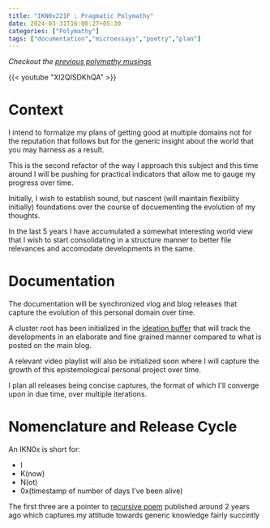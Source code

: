 ```yaml
---
title: "IKN0x221F : Pragmatic Polymathy"
date: 2024-03-31T16:00:27+05:30
categories: ["Polymathy"]
tags: ["documentation","microessays","poetry","plan"]
---
```


*Checkout the [previous polymathy musings](https://thebitmage.com/categories/polymathy/)*

{{< youtube "Xl2QISDKhQA" >}}  

# Context

I intend to formalize my plans of getting good at multiple domains not
for the reputation that follows but for the generic insight about the
world that you may harness as a result.  

This is the second refactor of the way I approach this subject and
this time around I will be pushing for practical indicators that allow
me to gauge my progress over time.  

Initially, I wish to establish sound, but nascent (will maintain
flexibility initially) foundations over the course of
docuementing the evolution of my thoughts.  

In the last 5 years I have accumulated a somewhat interesting world
view that I wish to start consolidating in a structure manner to
better file relevances and accomodate developments in the same.  

# Documentation

The documentation will be synchronized vlog and blog releases that capture the evolution of this personal domain over time. 

A cluster root has been initialized in the [ideation buffer](https://buffer.thebitmage.com/sitemap?stack=%2F20240331194014-ikn0xes.html)
that will track the developments in an elaborate and fine grained
manner compared to what is posted on the main blog.  

A relevant video playlist will also be initialized soon where I will
capture the growth of this epistemological personal project over time.

I plan all releases being concise captures, the format of which I'll
converge upon in due time, over multiple iterations. 

# Nomenclature and Release Cycle

An IKN0x is short for:
 - I
 - K(now)
 - N(ot)
 - 0x(timestamp of number of days I've been alive)
 
The first three are a pointer to [recursive poem](https://thebitmage.com/i-know-not/) published
around 2 years ago which captures my attitude towards generic
knowledge fairly succintly
